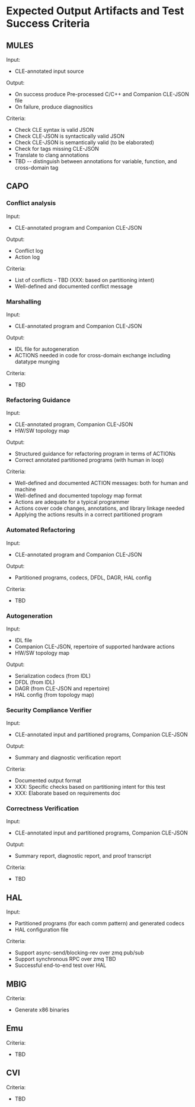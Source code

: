 # Expected Output Artifacts and Test Success Criteria

## MULES

Input:  

 * CLE-annotated input source

Output: 

 * On success produce Pre-processed C/C++ and Companion CLE-JSON file
 * On failure, produce diagnositics

Criteria:

 * Check CLE syntax is valid JSON 
 * Check CLE-JSON is syntactically valid JSON
 * Check CLE-JSON is semantically valid (to be elaborated)
 * Check for tags missing CLE-JSON 
 * Translate to clang annotations 
 * TBD -- distinguish between annotations for variable, function, and 
   cross-domain tag

## CAPO 

### Conflict analysis 

Input:

 * CLE-annotated program and Companion CLE-JSON

Output:

 * Conflict log
 * Action log

Criteria:

 * List of conflicts - TBD (XXX: based on partitioning intent)
 * Well-defined and documented conflict message 

### Marshalling 

Input:

 * CLE-annotated program and Companion CLE-JSON

Output:

 * IDL file for autogeneration
 * ACTIONS needed in code for cross-domain exchange including datatype munging

Criteria:

 * TBD

### Refactoring Guidance
Input:

 * CLE-annotated program, Companion CLE-JSON
 * HW/SW topology map

Output:

 * Structured guidance for refactoring program in terms of ACTIONs
 * Correct annotated partitioned programs (with human in loop)

Criteria:

 * Well-defined and documented ACTION messages: both for human and machine
 * Well-defined and documented topology map format
 * Actions are adequate for a typical programmer
 * Actions cover code changes, annotations, and library linkage needed
 * Applying the actions results in a correct partitioned program

### Automated Refactoring

Input:

 * CLE-annotated program and Companion CLE-JSON

Output:

 * Partitioned programs, codecs, DFDL, DAGR, HAL config

Criteria:

 * TBD

### Autogeneration 

Input:

 * IDL file
 * Companion CLE-JSON, repertoire of supported hardware actions
 * HW/SW topology map

Output:

 * Serialization codecs (from IDL)
 * DFDL (from IDL)
 * DAGR (from CLE-JSON and repertoire)
 * HAL config (from topology map)

### Security Compliance Verifier

Input:

 * CLE-annotated input and partitioned programs, Companion CLE-JSON

Output:

 * Summary and diagnostic verification report

Criteria:

 * Documented output format
 * XXX: Specific checks based on partitioning intent for this test
 * XXX: Elaborate based on requirements doc

### Correctness Verification

Input:

 * CLE-annotated input and partitioned programs, Companion CLE-JSON

Output:

 * Summary report, diagnostic report, and proof transcript

Criteria:

 * TBD

## HAL

Input:

 * Partitioned programs (for each comm pattern) and generated codecs
 * HAL configuration file

Criteria:

 * Support async-send/blocking-rev over zmq pub/sub
 * Support synchronous RPC over zmq TBD
 * Successful end-to-end test over HAL

## MBIG

Criteria:

 * Generate x86 binaries

## Emu

Criteria:

 * TBD

## CVI

Criteria:

 * TBD

